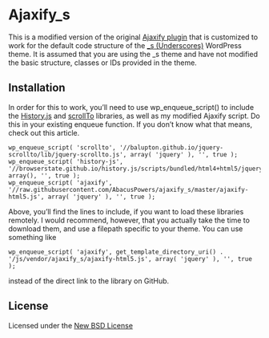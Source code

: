 # Ajaxify_s
This is a modified version of the original [Ajaxify plugin](https://github.com/browserstate/ajaxify) that is customized to work for the default code structure of the [_s (Underscores)](http://underscores.me/) WordPress theme. It is assumed that you are using the _s theme and have not modified the basic structure, classes or IDs provided in the theme. 

## Installation

In order for this to work, you’ll need to use wp_enqueue_script() to include the [History.js](https://github.com/browserstate/history.js) and [scrollTo](https://github.com/balupton/jquery-scrollto) libraries, as well as my modified Ajaxify script. Do this in your existing enqueue function. If you don’t know what that means, check out this article.

    wp_enqueue_script( 'scrollto', '//balupton.github.io/jquery-scrollto/lib/jquery-scrollto.js', array( 'jquery' ), '', true );
    wp_enqueue_script( 'history-js', '//browserstate.github.io/history.js/scripts/bundled/html4+html5/jquery.history.js', array(), '', true ); 
    wp_enqueue_script( 'ajaxify', '//raw.githubusercontent.com/AbacusPowers/ajaxify_s/master/ajaxify-html5.js', array( 'jquery' ), '', true ); 
    
Above, you’ll find the lines to include, if you want to load these libraries remotely. I would recommend, however, that you actually take the time to download them, and use a filepath specific to your theme. You can use something like

    wp_enqueue_script( 'ajaxify', get_template_directory_uri() . '/js/vendor/ajaxify_s/ajaxify-html5.js', array( 'jquery' ), '', true );
instead of the direct link to the library on GitHub.


## License

Licensed under the [New BSD License](http://opensource.org/licenses/BSD-3-Clause)
